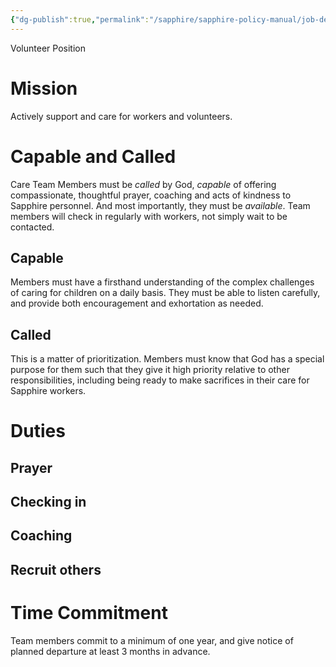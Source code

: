 ```yaml
---
{"dg-publish":true,"permalink":"/sapphire/sapphire-policy-manual/job-descriptions/sapphire-care-team/"}
---
```



Volunteer Position
# Mission
Actively support and care for workers and volunteers. 
# Capable and Called
Care Team Members must be *called* by God, *capable* of offering compassionate, thoughtful prayer, coaching and acts of kindness to Sapphire personnel. And most importantly, they must be *available*. Team members will check in regularly with workers, not simply wait to be contacted.
## Capable
Members must have a firsthand understanding of the complex challenges of caring for children on a daily basis. They must be able to listen carefully, and provide both encouragement and exhortation as needed. 
## Called
This is a matter of prioritization. Members must know that God has a special purpose for them such that they give it high priority relative to other responsibilities, including being ready to make sacrifices in their care for Sapphire workers.

# Duties
## Prayer

## Checking in

## Coaching

## Recruit others

# Time Commitment
Team members commit to a minimum of one year, and give notice of planned departure at least 3 months in advance.

